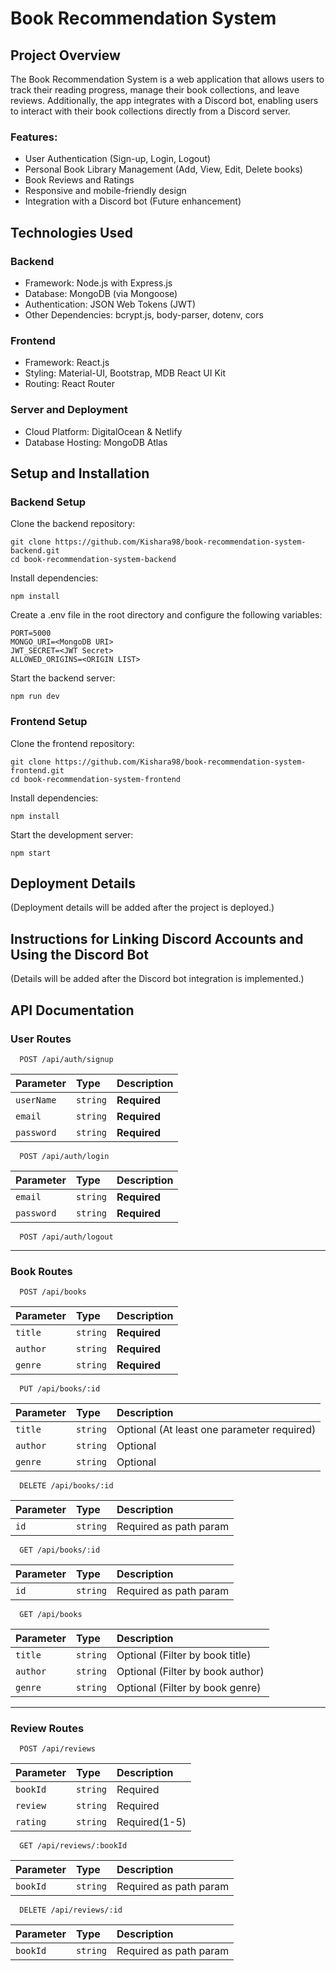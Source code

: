 
# Book Recommendation System

## Project Overview


The Book Recommendation System is a web application that allows users to track their reading progress, manage their book collections, and leave reviews. Additionally, the app integrates with a Discord bot, enabling users to interact with their book collections directly from a Discord server.

### Features:

- User Authentication (Sign-up, Login, Logout)
- Personal Book Library Management (Add, View, Edit, Delete books)
- Book Reviews and Ratings
- Responsive and mobile-friendly design
- Integration with a Discord bot (Future enhancement)

## Technologies Used
### Backend
- Framework: Node.js with Express.js
- Database: MongoDB (via Mongoose)
- Authentication: JSON Web Tokens (JWT)
- Other Dependencies: bcrypt.js, body-parser, dotenv, cors

### Frontend
- Framework: React.js
- Styling: Material-UI, Bootstrap, MDB React UI Kit
- Routing: React Router

### Server and Deployment

- Cloud Platform: DigitalOcean & Netlify
- Database Hosting: MongoDB Atlas


## Setup and Installation
### Backend Setup
Clone the backend repository:

```
git clone https://github.com/Kishara98/book-recommendation-system-backend.git
cd book-recommendation-system-backend
```

Install dependencies:

```
npm install
```


Create a .env file in the root directory and configure the following variables:
```
PORT=5000
MONGO_URI=<MongoDB URI>
JWT_SECRET=<JWT Secret>
ALLOWED_ORIGINS=<ORIGIN LIST>
```

Start the backend server:
```
npm run dev
```

### Frontend Setup

Clone the frontend repository:

```
git clone https://github.com/Kishara98/book-recommendation-system-frontend.git
cd book-recommendation-system-frontend
```

Install dependencies:

```
npm install
```

Start the development server:
```
npm start
```

## Deployment Details
(Deployment details will be added after the project is deployed.)

## Instructions for Linking Discord Accounts and Using the Discord Bot
(Details will be added after the Discord bot integration is implemented.)


## API Documentation

### User Routes

```
  POST /api/auth/signup
```

| Parameter | Type     | Description                |
| :-------- | :------- | :------------------------- |
| `userName` | `string` | **Required** |
| `email` | `string` | **Required**|
| `password` | `string` | **Required** |




```
  POST /api/auth/login
```

| Parameter | Type     | Description                |
| :-------- | :------- | :------------------------- |
| `email` | `string` | **Required** |
| `password` | `string` | **Required** |



```
  POST /api/auth/logout
```

----------------- 
### Book Routes

```
  POST /api/books
```

| Parameter | Type     | Description                |
| :-------- | :------- | :------------------------- |
| `title` | `string` | **Required** |
| `author` | `string` | **Required**|
| `genre` | `string` | **Required** |




```
  PUT /api/books/:id
```

| Parameter | Type     | Description                |
| :-------- | :------- | :------------------------- |
| `title` | `string` | Optional (At least one parameter required) |
| `author` | `string` | Optional |
| `genre` | `string` | Optional  |

```
  DELETE /api/books/:id
```

| Parameter | Type     | Description                |
| :-------- | :------- | :------------------------- |
| `id` | `string` | Required as path param |

```
  GET /api/books/:id
```

| Parameter | Type     | Description                |
| :-------- | :------- | :------------------------- |
| `id` | `string` | Required as path param |



```
  GET /api/books
```

| Parameter | Type     | Description                |
| :-------- | :------- | :------------------------- |
| `title` | `string` | Optional (Filter by book title) |
| `author` | `string` | Optional (Filter by book author) |
| `genre` | `string` | Optional (Filter by book genre)  |


----------------- 
### Review Routes

```
  POST /api/reviews
```

| Parameter | Type     | Description                |
| :-------- | :------- | :------------------------- |
| `bookId` | `string` | Required |
| `review` | `string` | Required |
| `rating` | `string` | Required(1-5)  |


```
  GET /api/reviews/:bookId
```

| Parameter | Type     | Description                |
| :-------- | :------- | :------------------------- |
| `bookId` | `string` | Required as path param |


```
  DELETE /api/reviews/:id
```

| Parameter | Type     | Description                |
| :-------- | :------- | :------------------------- |
| `bookId` | `string` | Required as path param |


